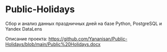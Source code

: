 # Public-Holidays
Сбор и анализ данных праздничных дней на базе Python, PostgreSQL и Yandex DataLens

Описание проекта: https://github.com/Yananisan/Public-Holidays/blob/main/Public%20Holidays.docx

